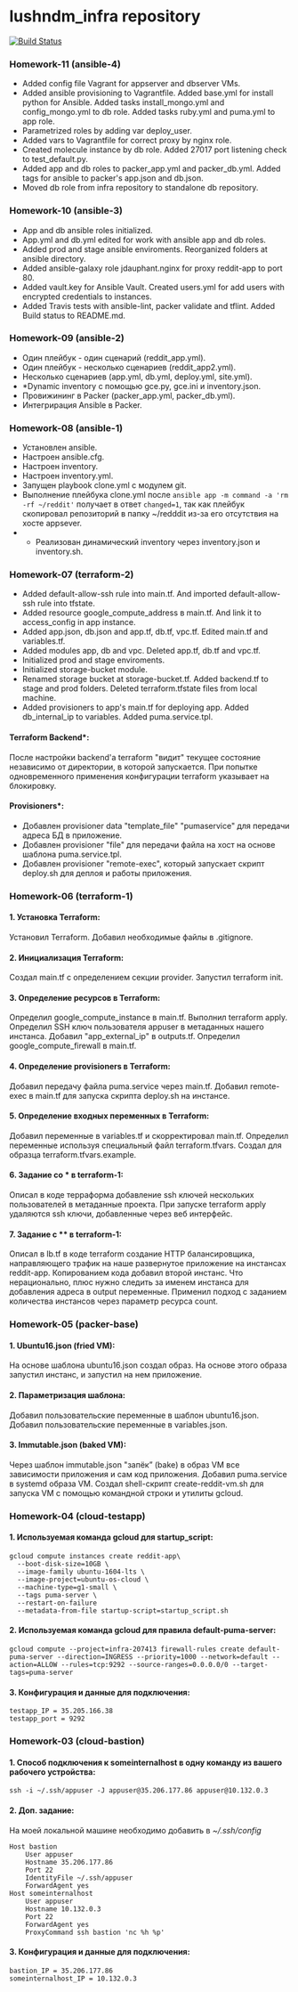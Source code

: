 # lushndm_infra repository
[![Build Status](https://travis-ci.com/Otus-DevOps-2018-05/lushndm_infra.svg?branch=master)](https://travis-ci.com/Otus-DevOps-2018-05/lushndm_infra)

### Homework-11 (ansible-4)
 - Added config file Vagrant for appserver and dbserver VMs.
 - Added ansible provisioning to Vagrantfile. Added base.yml for install python for Ansible. Added tasks install_mongo.yml and config_mongo.yml to db role. Added tasks ruby.yml and puma.yml to app role.
 - Parametrized roles by adding var deploy_user.
 - Added vars to Vagrantfile for correct proxy by nginx role.
 - Created molecule instance by db role. Added 27017 port listening check to test_default.py.
 - Added app and db roles to packer_app.yml and packer_db.yml. Added tags for ansible to packer's app.json and db.json.
 - Moved db role from infra repository to standalone db repository. 

### Homework-10 (ansible-3)
 - App and db ansible roles initialized.
 - App.yml and db.yml edited for work with ansible app and db roles.
 - Added prod and stage ansible enviroments. Reorganized folders at ansible directory.
 - Added ansible-galaxy role jdauphant.nginx for proxy reddit-app to port 80.
 - Added vault.key for Ansible Vault. Created users.yml for add users with encrypted credentials to instances.
 - Added Travis tests with ansible-lint, packer validate and tflint. Added Build status to README.md.

### Homework-09 (ansible-2)
 - Один плейбук - один сценарий (reddit_app.yml).
 - Один плейбук - несколько сценариев (reddit_app2.yml).
 - Несколько сценариев (app.yml, db.yml, deploy.yml, site.yml).
 - *Dynamic inventory с помощью gce.py, gce.ini и inventory.json.
 - Провижининг в Packer (packer_app.yml, packer_db.yml).
 - Интегрирация Ansible в Packer.

### Homework-08 (ansible-1)
 - Установлен ansible.
 - Настроен ansible.cfg.
 - Настроен inventory.
 - Настроен inventory.yml.
 - Запущен playbook clone.yml с модулем git.
 - Выполнение плейбука clone.yml после ```ansible app -m command -a 'rm -rf ~/reddit'``` получает в ответ ```changed=1```, так как плейбук скопировал репозиторий в папку ~/redddit из-за его отсутствия на хосте appsever.
 - * Реализован динамический inventory через inventory.json и inventory.sh.
 
### Homework-07 (terraform-2)
 - Added default-allow-ssh rule into main.tf. And imported default-allow-ssh rule into tfstate.
 - Added resource google_compute_address в main.tf. And link it to access_config in app instance.
 - Added app.json, db.json and app.tf, db.tf, vpc.tf. Edited main.tf and variables.tf.
 - Added modules app, db and vpc. Deleted app.tf, db.tf and vpc.tf.
 - Initialized prod and stage enviroments.
 - Initialized storage-bucket module.
 - Renamed storage bucket at storage-bucket.tf. Added backend.tf to stage and prod folders. Deleted terraform.tfstate files from local machine.
 - Added provisioners to app's main.tf for deploying app. Added db_internal_ip to variables. Added puma.service.tpl.

#### Terraform Backend*:
После настройки backend'a terraform "видит" текущее состояние независимо от директории, в которой запускается.
При попытке одновременного применения конфигурации terraform указывает на блокировку.
#### Provisioners*:
 - Добавлен provisioner data "template_file" "pumaservice" для передачи адреса БД в приложение.
 - Добавлен provisioner "file" для передачи файла на хост на основе шаблона puma.service.tpl.
 - Добавлен provisioner "remote-exec", который запускает скрипт deploy.sh для деплоя и работы приложения.

### Homework-06 (terraform-1)
#### 1. Установка Terraform:
Установил Terraform.
Добавил необходимые файлы в .gitignore.
#### 2. Инициализация Terraform:
Создал main.tf с определением секции provider.
Запустил terraform init.
#### 3. Определение ресурсов в Terraform:
Определил google_compute_instance в main.tf.
Выполнил terraform apply.
Определил SSH ключ пользователя appuser в метаданных нашего инстанса.
Добавил "app_external_ip" в outputs.tf.
Определил google_compute_firewall в main.tf.
#### 4. Определение provisioners в Terraform:
Добавил передачу файла puma.service через main.tf.
Добавил remote-exec в main.tf для запуска скрипта deploy.sh на инстансе.
#### 5. Определение входных переменных в Terraform:
Добавил переменные в variables.tf и скорректировал main.tf.
Определил переменные используя специальный файл terraform.tfvars.
Создал для образца terraform.tfvars.example.
#### 6. Задание со * в terraform-1:
Описал в коде терраформа добавление ssh ключей нескольких пользователей в метаданные проекта.
При запуске terraform apply удаляются ssh ключи, добавленные через веб интерфейс.
#### 7. Задание с ** в terraform-1:
Описал в lb.tf в коде terraform создание HTTP балансировщика, направляющего трафик на наше развернутое приложение на инстансах reddit-app.
Копированием кода добавил второй инстанс. Что нерационально, плюс нужно следить за именем инстанса для добавления адреса в output переменные.
Применил подход с заданием количества инстансов через параметр ресурса count.

### Homework-05 (packer-base)
#### 1. Ubuntu16.json (fried VM):
На основе шаблона ubuntu16.json создал образ.
На основе этого образа запустил инстанс, и запустил на нем приложение.
#### 2. Параметризация шаблона:
Добавил пользовательские переменные в шаблон ubuntu16.json.
Добавил пользовательские переменные в variables.json.
#### 3. Immutable.json (baked VM):
Через шаблон immutable.json "запёк” (bake) в образ VM все зависимости приложения и сам код приложения.
Добавил puma.service в systemd образа VM.
Создал shell-скрипт create-reddit-vm.sh для запуска VM с помощью командной строки и утилиты gcloud.

### Homework-04 (cloud-testapp)
#### 1. Используемая команда gcloud для startup_script:
```
gcloud compute instances create reddit-app\
  --boot-disk-size=10GB \
  --image-family ubuntu-1604-lts \
  --image-project=ubuntu-os-cloud \
  --machine-type=g1-small \
  --tags puma-server \
  --restart-on-failure
  --metadata-from-file startup-script=startup_script.sh
```
#### 2. Используемая команда gcloud для правила default-puma-server:
```
gcloud compute --project=infra-207413 firewall-rules create default-puma-server --direction=INGRESS --priority=1000 --network=default --action=ALLOW --rules=tcp:9292 --source-ranges=0.0.0.0/0 --target-tags=puma-server
```
#### 3. Конфигурация и данные для подключения:
```
testapp_IP = 35.205.166.38
testapp_port = 9292
```
### Homework-03 (cloud-bastion)
#### 1. Cпособ подключения к someinternalhost в одну команду из вашего рабочего устройства:
```
ssh -i ~/.ssh/appuser -J appuser@35.206.177.86 appuser@10.132.0.3
```
#### 2. Доп. задание:
На моей локальной машине необходимо добавить в _~/.ssh/config_
```
Host bastion
    User appuser
    Hostname 35.206.177.86
    Port 22
    IdentityFile ~/.ssh/appuser
    ForwardAgent yes
Host someinternalhost
    User appuser
    Hostname 10.132.0.3
    Port 22
    ForwardAgent yes
    ProxyCommand ssh bastion 'nc %h %p'
```
#### 3. Конфигурация и данные для подключения:
```
bastion_IP = 35.206.177.86
someinternalhost_IP = 10.132.0.3
```
